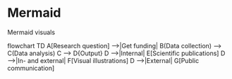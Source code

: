 # Mermaid
Mermaid visuals


flowchart TD
    A[Research question] -->|Get funding| B(Data collection) --> C(Data analysis)
    C --> D{Output}
    D -->|Internal| E[Scientific publications]
    D -->|In- and external| F[Visual illustrations]
    D -->|External| G[Public communication]
